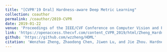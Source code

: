 ```yaml
---
title: "[CVPR'19 Oral] Hardness-aware Deep Metric Learning"
collection: coauthor
permalink: /coauthor/2019-CVPR
date: 2019-01-22
venue: 'Proceedings of the IEEE/CVF Conference on Computer Vision and Pattern Recognition'
link: 'https://openaccess.thecvf.com/content_CVPR_2019/html/Zheng_Hardness-Aware_Deep_Metric_Learning_CVPR_2019_paper.html'
github: 'https://github.com/wzzheng/HDML'
citation: 'Wenzhao Zheng, Zhaodong Chen, Jiwen Lu, and Jie Zhou. Hardness-aware deep metric learning. In Proceedings of the IEEE/CVF Conference on Computer Vision and Pattern Recognition, pages 72–81, 2019'
---
```

